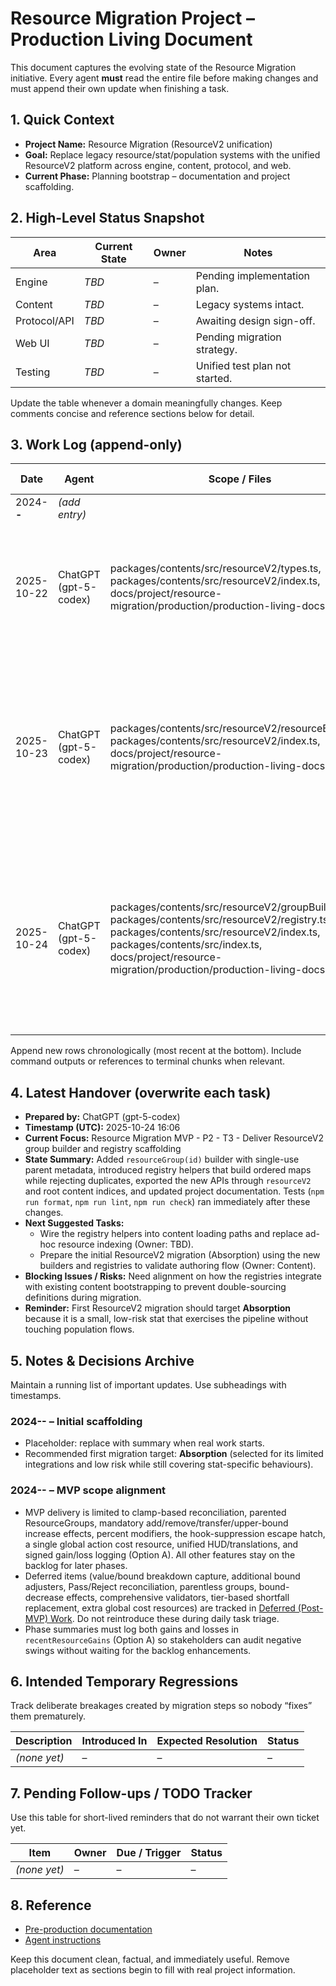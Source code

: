 # Resource Migration Project – Production Living Document

This document captures the evolving state of the Resource Migration initiative. Every agent **must** read the entire file before making changes and must append their own update when finishing a task.

## 1. Quick Context

- **Project Name:** Resource Migration (ResourceV2 unification)
- **Goal:** Replace legacy resource/stat/population systems with the unified ResourceV2 platform across engine, content, protocol, and web.
- **Current Phase:** Planning bootstrap – documentation and project scaffolding.

## 2. High-Level Status Snapshot

| Area         | Current State | Owner | Notes                          |
| ------------ | ------------- | ----- | ------------------------------ |
| Engine       | _TBD_         | –     | Pending implementation plan.   |
| Content      | _TBD_         | –     | Legacy systems intact.         |
| Protocol/API | _TBD_         | –     | Awaiting design sign-off.      |
| Web UI       | _TBD_         | –     | Pending migration strategy.    |
| Testing      | _TBD_         | –     | Unified test plan not started. |

Update the table whenever a domain meaningfully changes. Keep comments concise and reference sections below for detail.

## 3. Work Log (append-only)

| Date       | Agent                 | Scope / Files                                                                                                                                                                                                                                   | Summary of Work                                                                                                                                          | Tests & Results                             | Follow-up Actions                                                                                   |
| ---------- | --------------------- | ----------------------------------------------------------------------------------------------------------------------------------------------------------------------------------------------------------------------------------------------- | -------------------------------------------------------------------------------------------------------------------------------------------------------- | ------------------------------------------- | --------------------------------------------------------------------------------------------------- |
| 2024-**-** | _(add entry)_         |                                                                                                                                                                                                                                                 |                                                                                                                                                          |                                             |                                                                                                     |
| 2025-10-22 | ChatGPT (gpt-5-codex) | packages/contents/src/resourceV2/types.ts, packages/contents/src/resourceV2/index.ts, docs/project/resource-migration/production/production-living-docs.md                                                                                      | Resource Migration MVP - P2 - T1 - Added ResourceV2 schema type scaffolding and documented follow-ups.                                                   | _Not run (types only)_                      | Confirm schema assumptions for tier metadata and group parent scope.                                |
| 2025-10-23 | ChatGPT (gpt-5-codex) | packages/contents/src/resourceV2/resourceBuilder.ts, packages/contents/src/resourceV2/index.ts, docs/project/resource-migration/production/production-living-docs.md                                                                            | Resource Migration MVP - P2 - T2 - Implemented chainable ResourceV2 builder with validation, exported API, and captured next steps for registry helpers. | _Not run (builder scaffolding)_             | Draft registry helper adapters to adopt the builder in upcoming tasks.                              |
| 2025-10-24 | ChatGPT (gpt-5-codex) | packages/contents/src/resourceV2/groupBuilder.ts, packages/contents/src/resourceV2/registry.ts, packages/contents/src/resourceV2/index.ts, packages/contents/src/index.ts, docs/project/resource-migration/production/production-living-docs.md | Resource Migration MVP - P2 - T3 - Added ResourceV2 group builder and registry helpers with duplicate validation, exported APIs, and documented rollout. | npm run format; npm run lint; npm run check | Coordinate adoption of registry helpers in content packages and plan first migrated resource entry. |

Append new rows chronologically (most recent at the bottom). Include command outputs or references to terminal chunks when relevant.

## 4. Latest Handover (overwrite each task)

- **Prepared by:** ChatGPT (gpt-5-codex)
- **Timestamp (UTC):** 2025-10-24 16:06
- **Current Focus:** Resource Migration MVP - P2 - T3 - Deliver ResourceV2 group builder and registry scaffolding
- **State Summary:** Added `resourceGroup(id)` builder with single-use parent metadata, introduced registry helpers that build ordered maps while rejecting duplicates, exported the new APIs through `resourceV2` and root content indices, and updated project documentation. Tests (`npm run format`, `npm run lint`, `npm run check`) ran immediately after these changes.
- **Next Suggested Tasks:**
  - Wire the registry helpers into content loading paths and replace ad-hoc resource indexing (Owner: TBD).
  - Prepare the initial ResourceV2 migration (Absorption) using the new builders and registries to validate authoring flow (Owner: Content).
- **Blocking Issues / Risks:** Need alignment on how the registries integrate with existing content bootstrapping to prevent double-sourcing definitions during migration.
- **Reminder:** First ResourceV2 migration should target **Absorption** because it is a small, low-risk stat that exercises the pipeline without touching population flows.

## 5. Notes & Decisions Archive

Maintain a running list of important updates. Use subheadings with timestamps.

### 2024-**-** – Initial scaffolding

- Placeholder: replace with summary when real work starts.
- Recommended first migration target: **Absorption** (selected for its limited integrations and low risk while still covering stat-specific behaviours).

### 2024-**-** – MVP scope alignment

- MVP delivery is limited to clamp-based reconciliation, parented ResourceGroups, mandatory add/remove/transfer/upper-bound increase effects, percent modifiers, the hook-suppression escape hatch, a single global action cost resource, unified HUD/translations, and signed gain/loss logging (Option A). All other features stay on the backlog for later phases.
- Deferred items (value/bound breakdown capture, additional bound adjusters, Pass/Reject reconciliation, parentless groups, bound-decrease effects, comprehensive validators, tier-based shortfall replacement, extra global cost resources) are tracked in [Deferred (Post-MVP) Work](../pre-production/project-outline.md#5-deferred-post-mvp-work). Do not reintroduce these during daily task triage.
- Phase summaries must log both gains and losses in `recentResourceGains` (Option A) so stakeholders can audit negative swings without waiting for the backlog enhancements.

## 6. Intended Temporary Regressions

Track deliberate breakages created by migration steps so nobody “fixes” them prematurely.

| Description  | Introduced In | Expected Resolution | Status |
| ------------ | ------------- | ------------------- | ------ |
| _(none yet)_ | –             | –                   | –      |

## 7. Pending Follow-ups / TODO Tracker

Use this table for short-lived reminders that do not warrant their own ticket yet.

| Item         | Owner | Due / Trigger | Status |
| ------------ | ----- | ------------- | ------ |
| _(none yet)_ | –     | –             | –      |

## 8. Reference

- [Pre-production documentation](../pre-production/)
- [Agent instructions](./agent-instructions.md)

Keep this document clean, factual, and immediately useful. Remove placeholder text as sections begin to fill with real project information.
